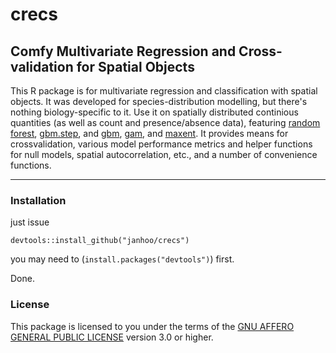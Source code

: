 # crecs
## Comfy Multivariate Regression and Cross-validation for Spatial Objects

This R package is for multivariate regression and classification with spatial objects. It was developed for species-distribution modelling, but there's nothing biology-specific to it. Use it on spatially distributed continious quantities (as well as count and presence/absence data), featuring 
[random forest](http://cran.r-project.org/web/packages/randomForest/index.html),
[gbm.step](http://cran.r-project.org/web/packages/dismo/index.html), and
[gbm](http://cran.r-project.org/web/packages/gbm/index.html), 
[gam](http://cran.r-project.org/web/packages/mgcv/index.html), and
[maxent](http://www.cs.princeton.edu/~schapire/maxent/). It provides means for crossvalidation, various model performance metrics and helper functions for null models, spatial autocorrelation, etc., and a number of convenience functions.

----


### Installation
just issue
```
devtools::install_github("janhoo/crecs")
```
you may need to (`install.packages("devtools")`) first.

Done.






### License

This package is licensed to you under the terms of the [GNU AFFERO GENERAL PUBLIC LICENSE](http://choosealicense.com/licenses/agpl-3.0/) version 3.0 or higher.
